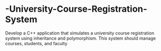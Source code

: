 # -University-Course-Registration-System
Develop a C++ application that simulates a university course registration system using inheritance and polymorphism. This system should manage courses, students, and faculty

